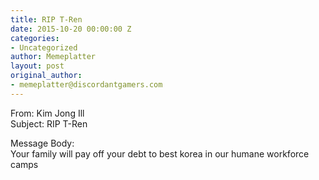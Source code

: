 ```yaml
---
title: RIP T-Ren
date: 2015-10-20 00:00:00 Z
categories:
- Uncategorized
author: Memeplatter
layout: post
original_author:
- memeplatter@discordantgamers.com
---
```


From: Kim Jong Ill  
Subject: RIP T-Ren

Message Body:  
Your family will pay off your debt to best korea in our humane workforce camps